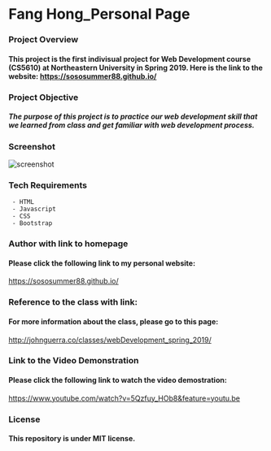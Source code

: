 # Fang Hong_Personal Page
### Project Overview
#### This project is the first indivisual project for Web Development course (CS5610) at Northeastern University in Spring 2019. Here is the link to the website: https://sososummer88.github.io/

### Project Objective
##### The purpose of this project is to practice our web development skill that we learned from class and get familiar with web development process.

### Screenshot
![screenshot](https://user-images.githubusercontent.com/33298902/52034341-13cbb380-24dd-11e9-9cc2-52022f13fbc3.jpg)
### Tech Requirements
     - HTML
     - Javascript
     - CSS
     - Bootstrap

### Author with link to homepage
#### Please click the following link to my personal website: 
https://sososummer88.github.io/

### Reference to the class with link:
#### For more information about the class, please go to this page: 
http://johnguerra.co/classes/webDevelopment_spring_2019/

### Link to the Video Demonstration
#### Please click the following link to watch the video demostration: 
https://www.youtube.com/watch?v=5Qzfuy_HOb8&feature=youtu.be


### License
#### This repository is under MIT license.

